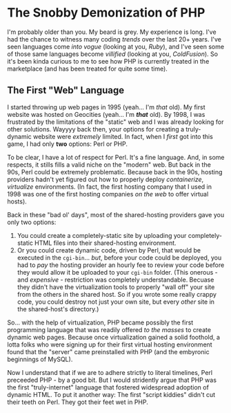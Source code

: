 # The Snobby Demonization of PHP

I'm probably older than you.  My beard is grey.  My experience is long.  I've had the chance to witness many coding _trends_ over the last 20+ years.  I've seen languages come _into vogue_ (looking at you, _Ruby_), and I've seen some of those same languages become _villified_ (looking at you, _ColdFusion_).  So it's been kinda curious to me to see how PHP is currently treated in the marketplace (and has been treated for quite some time).  

## The First "Web" Language

I started throwing up web pages in 1995 (yeah... I'm _that_ old).  My first website was hosted on Geocities (yeah... I'm **_that_** old).  By 1998, I was frustrated by the limitations of the "static" web and I was already looking for other solutions.  Wayyyy back then, your options for creating a truly-dynamic website were _extremely_ limited.  In fact, when I _first_ got into this game, I had only **two** options:  Perl or PHP.  

To be clear, I have a lot of respect for Perl.  It's a fine language.  And, in some respects, it stills fills a valid niche on the "modern" web.  But back in the 90s, Perl could be extremely problematic.  Because back in the 90s, hosting providers hadn't yet figured out how to properly deploy _containerize_, _virtualize_ environments.  (In fact, the first hosting company that I used in 1998 was one of the first hosting companies _on the web_ to offer virtual hosts).  

Back in these "bad ol' days", most of the shared-hosting providers gave you only two options:

1. You could create a completely-static site by uploading your completely-static HTML files into their shared-hosting environment.
1. Or you could create dynamic code, driven by Perl, that would be executed in the `cgi-bin`... _but_, before your code could be deployed, you had to _pay_ the hosting provider an hourly fee to review your code before they would allow it be uploaded to your `cgi-bin` folder.  (This onerous - and _expensive_ - restriction was completely understandable.  Becuase they didn't have the virtualization tools to properly "wall off" your site from the others in the shared host.  So if you wrote some really crappy code, you could destroy not just your own site, but every _other_ site in the shared-host's directory.)

So... with the help of virtualization, PHP became possibly the first programming language that was readily offered _to the masses_ to create dynamic web pages.  Because once virtualization gained a solid foothold, a lotta folks who were signing up for their first virtual hosting environment found that the "server" came preinstalled with PHP (and the embyronic beginnings of MySQL).  

Now I understand that if we are to adhere strictly to literal timelines, Perl preceeded PHP - by a good bit.  But I would stridently argue that PHP was the first "truly-internet" language that fostered widespread adoption of dynamic HTML.  To put it another way:  The first "script kiddies" didn't cut their teeth on Perl.  They got their feet wet in PHP.
